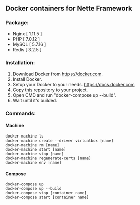 ## Docker containers for Nette Framework
### Package:
- Nginx   [ 1.11.5 ]
- PHP     [ 7.0.12 ]
- MySQL   [ 5.7.16 ]
- Redis   [ 3.2.5 ]

### Installation:
1. Download Docker from https://docker.com.
2. Install Docker.
3. Setup your Docker to your needs. https://docs.docker.com
4. Copy this repository to your project.
5. Open CMD and run "docker-compose up --build".
6. Wait until it's builded.

### Commands:
#### Machine
```
docker-machine ls
docker-machine create --driver virtualbox [name]
docker-machine rm [name]
docker-machine start [name]
docker-machine stop [name]
docker-machine regenerate-certs [name]
docker-machine env [name]
```
#### Compose
```
docker-compose up
docker-compose up --build
docker-compose stop [container name]
docker-compose start [container name]
```
